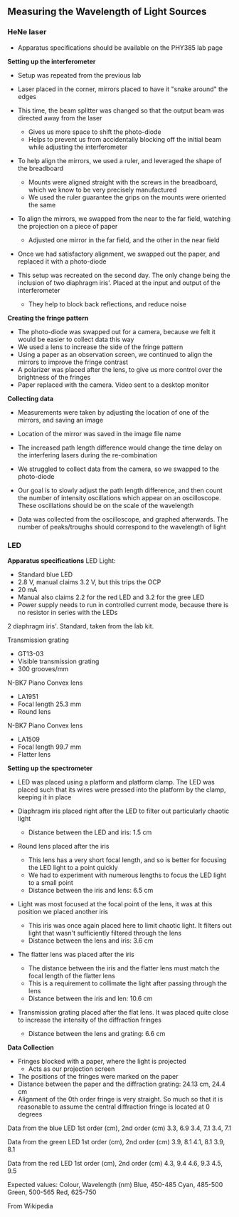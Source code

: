 ## Measuring the Wavelength of Light Sources

### HeNe laser

- Apparatus specifications should be available on the PHY385 lab page

**Setting up the interferometer**

- Setup was repeated from the previous lab

- Laser placed in the corner, mirrors placed to have it "snake around" the edges

- This time, the beam splitter was changed so that the output beam was directed away from the laser
	- Gives us more space to shift the photo-diode
	- Helps to prevent us from accidentally blocking off the initial beam while adjusting the interferometer

- To help align the mirrors, we used a ruler, and leveraged the shape of the breadboard
	- Mounts were aligned straight with the screws in the breadboard, which we know to be very precisely manufactured
	- We used the ruler guarantee the grips on the mounts were oriented the same

- To align the mirrors, we swapped from the near to the far field, watching the projection on a piece of paper
	- Adjusted one mirror in the far field, and the other in the near field

- Once we had satisfactory alignment, we swapped out the paper, and replaced it with a photo-diode

- This setup was recreated on the second day. The only change being the inclusion of two diaphragm iris'. Placed at the input and output of the interferometer
	- They help to block back reflections, and reduce noise

**Creating the fringe pattern**
- The photo-diode was swapped out for a camera, because we felt it would be easier to collect data this way
- We used a lens to increase the side of the fringe pattern
- Using a paper as an observation screen, we continued to align the mirrors to improve the fringe contrast
- A polarizer was placed after the lens, to give us more control over the brightness of the fringes
- Paper replaced with the camera. Video sent to a desktop monitor

**Collecting data**
- Measurements were taken by adjusting the location of one of the mirrors, and saving an image
- Location of the mirror was saved in the image file name
- The increased path length difference would change the time delay on the interfering lasers during the re-combination

- We struggled to collect data from the camera, so we swapped to the photo-diode
- Our goal is to slowly adjust the path length difference, and then count the number of intensity oscillations which appear on an oscilloscope. These oscillations should be on the scale of the wavelength
- Data was collected from the oscilloscope, and graphed afterwards. The number of peaks/troughs should correspond to the wavelength of light

### LED

**Apparatus specifications**
LED Light:
- Standard blue LED
- 2.8 V, manual claims 3.2 V, but this trips the OCP
- 20 mA
- Manual also claims 2.2 for the red LED and 3.2 for the gree LED
- Power supply needs to run in controlled current mode, because there is no resistor in series with the LEDs

2 diaphragm iris'. Standard, taken from the lab kit.

Transmission grating
- GT13-03
- Visible transmission grating
- 300 grooves/mm

N-BK7 Piano Convex lens
- LA1951
- Focal length 25.3 mm
- Round lens

N-BK7 Piano Convex lens
- LA1509
- Focal length 99.7 mm
- Flatter lens

**Setting up the spectrometer**
- LED was placed using a platform and platform clamp. The LED was placed such that its wires were pressed into the platform by the clamp, keeping it in place

- Diaphragm iris placed right after the LED to filter out particularly chaotic light
	- Distance between the LED and iris: 1.5 cm

- Round lens placed after the iris
	- This lens has a very short focal length, and so is better for focusing the LED light to a point quickly
	- We had to experiment with numerous lengths to focus the LED light to a small point
	- Distance between the iris and lens: 6.5 cm

- Light was most focused at the focal point of the lens, it was at this position we placed another iris
	- This iris was once again placed here to limit chaotic light. It filters out light that wasn't sufficiently filtered through the lens
	- Distance between the lens and iris: 3.6 cm

- The flatter lens was placed after the iris
	- The distance between the iris and the flatter lens must match the focal length of the flatter lens
	- This is a requirement to collimate the light after passing through the lens
	- Distance between the iris and len: 10.6 cm

- Transmission grating placed after the flat lens. It was placed quite close to increase the intensity of the diffraction fringes
	- Distance between the lens and grating: 6.6 cm

**Data Collection**
- Fringes blocked with a paper, where the light is projected
	- Acts as our projection screen
- The positions of the fringes were marked on the paper
- Distance between the paper and the diffraction grating: 24.13 cm, 24.4 cm
- Alignment of the 0th order fringe is very straight. So much so that it is reasonable to assume the central diffraction fringe is located at 0 degrees

Data from the blue LED
1st order (cm), 2nd order (cm)
3.3, 6.9
3.4, 7.1
3.4, 7.1

Data from the green LED
1st order (cm), 2nd order (cm)
3.9, 8.1
4.1, 8.1
3.9, 8.1

Data from the red LED
1st order (cm), 2nd order (cm)
4.3, 9.4
4.6, 9.3
4.5, 9.5

Expected values:
Colour, Wavelength (nm)
Blue, 450-485
Cyan, 485-500
Green, 500-565
Red, 625-750

From Wikipedia
